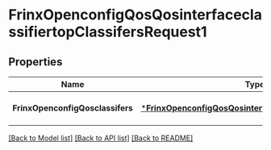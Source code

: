 # FrinxOpenconfigQosQosinterfaceclassifiertopClassifersRequest1

## Properties
Name | Type | Description | Notes
------------ | ------------- | ------------- | -------------
**FrinxOpenconfigQosclassifers** | [***FrinxOpenconfigQosQosinterfaceclassifiertopClassifers**](frinx.openconfig.qos.qosinterfaceclassifiertop.Classifers.md) |  | [optional] [default to null]

[[Back to Model list]](../README.md#documentation-for-models) [[Back to API list]](../README.md#documentation-for-api-endpoints) [[Back to README]](../README.md)


